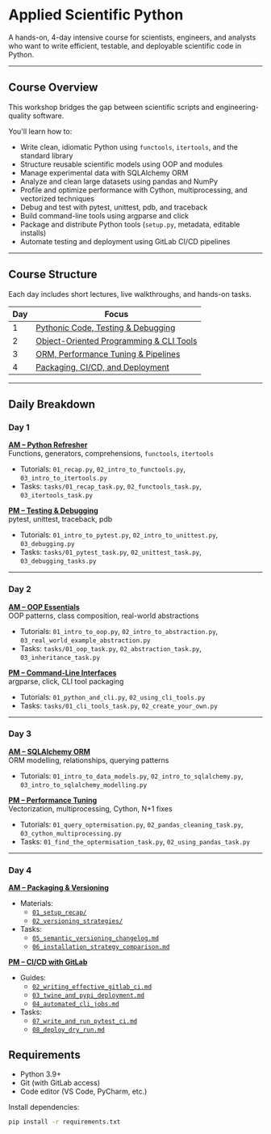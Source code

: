 # Applied Scientific Python

A hands-on, 4-day intensive course for scientists, engineers, and analysts who want to write efficient, testable, and deployable scientific code in Python.

---

## Course Overview

This workshop bridges the gap between scientific scripts and engineering-quality software.

You'll learn how to:

- Write clean, idiomatic Python using `functools`, `itertools`, and the standard library
- Structure reusable scientific models using OOP and modules
- Manage experimental data with SQLAlchemy ORM
- Analyze and clean large datasets using pandas and NumPy
- Profile and optimize performance with Cython, multiprocessing, and vectorized techniques
- Debug and test with pytest, unittest, pdb, and traceback
- Build command-line tools using argparse and click
- Package and distribute Python tools (`setup.py`, metadata, editable installs)
- Automate testing and deployment using GitLab CI/CD pipelines

---

## Course Structure

Each day includes short lectures, live walkthroughs, and hands-on tasks.

| Day | Focus                                             |
|-----|---------------------------------------------------|
| 1   | [Pythonic Code, Testing & Debugging](#day-1)      |
| 2   | [Object-Oriented Programming & CLI Tools](#day-2) |
| 3   | [ORM, Performance Tuning & Pipelines](#day-3)     |
| 4   | [Packaging, CI/CD, and Deployment](#day-4)        |

---

## Daily Breakdown

### Day 1

**[AM – Python Refresher](day_1/am/)**  
Functions, generators, comprehensions, `functools`, `itertools`

- Tutorials: `01_recap.py`, `02_intro_to_functools.py`, `03_intro_to_itertools.py`
- Tasks: `tasks/01_recap_task.py`, `02_functools_task.py`, `03_itertools_task.py`

**[PM – Testing & Debugging](day_1/pm/)**  
pytest, unittest, traceback, pdb

- Tutorials: `01_intro_to_pytest.py`, `02_intro_to_unittest.py`, `03_debugging.py`
- Tasks: `tasks/01_pytest_task.py`, `02_unittest_task.py`, `03_debugging_tasks.py`

---

### Day 2

**[AM – OOP Essentials](day_2/am/)**  
OOP patterns, class composition, real-world abstractions

- Tutorials: `01_intro_to_oop.py`, `02_intro_to_abstraction.py`, `03_real_world_example_abstraction.py`
- Tasks: `tasks/01_oop_task.py`, `02_abstraction_task.py`, `03_inheritance_task.py`

**[PM – Command-Line Interfaces](day_2/pm/)**  
argparse, click, CLI tool packaging

- Tutorials: `01_python_and_cli.py`, `02_using_cli_tools.py`
- Tasks: `tasks/01_cli_tools_task.py`, `02_create_your_own.py`

---

### Day 3

**[AM – SQLAlchemy ORM](day_3/am/)**  
ORM modelling, relationships, querying patterns

- Tutorials: `01_intro_to_data_models.py`, `02_intro_to_sqlalchemy.py`, `03_intro_to_sqlalchemy_modelling.py`

**[PM – Performance Tuning](day_3/pm/)**  
Vectorization, multiprocessing, Cython, N+1 fixes

- Tutorials: `01_query_optermisation.py`, `02_pandas_cleaning_task.py`, `03_cython_multiprocessing.py`
- Tasks: `01_find_the_optermisation_task.py`, `02_using_pandas_task.py`

---
### Day 4

**[AM – Packaging & Versioning](day_4/am/)**  
- Materials:  
  - [`01_setup_recap/`](day_4/am/01_setup_recap/)  
  - [`02_versioning_strategies/`](day_4/am/02_versioning_strategies/)  
- Tasks:  
  - [`05_semantic_versioning_changelog.md`](day_4/am/tasks/05_semantic_versioning_changelog.md)  
  - [`06_installation_strategy_comparison.md`](day_4/am/tasks/06_installation_strategy_comparison.md)  

**[PM – CI/CD with GitLab](day_4/pm/)**  
- Guides:  
  - [`02_writing_effective_gitlab_ci.md`](day_4/pm/02_writing_effective_gitlab_ci.md)  
  - [`03_twine_and_pypi_deployment.md`](day_4/pm/03_twine_and_pypi_deployment.md)  
  - [`04_automated_cli_jobs.md`](day_4/pm/04_automated_cli_jobs.md)  
- Tasks:  
  - [`07_write_and_run_pytest_ci.md`](day_4/pm/tasks/07_write_and_run_pytest_ci.md)  
  - [`08_deploy_dry_run.md`](day_4/pm/tasks/08_deploy_dry_run.md)  

## Requirements

- Python 3.9+
- Git (with GitLab access)
- Code editor (VS Code, PyCharm, etc.)

Install dependencies:

```bash
pip install -r requirements.txt
```